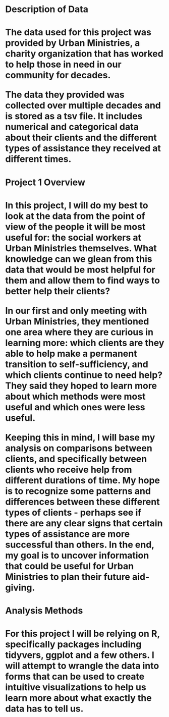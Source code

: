 <h1>Description of Data<h1>

<body>
The data used for this project was provided by Urban Ministries, a charity organization that has worked to help those in need in our community for decades.  

The data they provided was collected over multiple decades and is stored as a tsv file. It includes numerical and categorical data about their clients and the different types of assistance they received at different times.
<body>

<h1>Project 1 Overview<h1>

<body>
In this project, I will do my best to look at the data from the point of view of the people it will be most useful for: the social workers at Urban Ministries themselves. What knowledge can we glean from this data that would be most helpful for them and allow them to find ways to better help their clients?

In our first and only meeting with Urban Ministries, they mentioned one area where they are curious in learning more: which clients are they able to help make a permanent transition to self-sufficiency, and which clients continue to need help? They said they hoped to learn more about which methods were most useful and which ones were less useful.

Keeping this in mind, I will base my analysis on comparisons between clients, and specifically between clients who receive help from different durations of time. My hope is to recognize some patterns and differences between these different types of clients - perhaps see if there are any clear signs that certain types of assistance are more successful than others. In the end, my goal is to uncover information that could be useful for Urban Ministries to plan their future aid-giving.
<body>

<h1>Analysis Methods<h1>

<body>
For this project I will be relying on R, specifically packages including tidyvers, ggplot and a few others. I will attempt to wrangle the data into forms that can be used to create intuitive visualizations to help us learn more about what exactly the data has to tell us.
<body>
